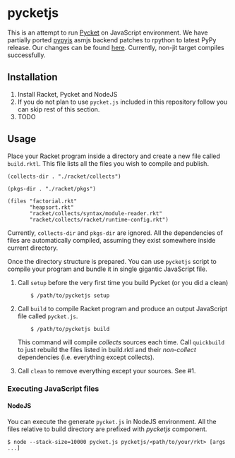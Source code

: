 pycketjs
========

This is an attempt to run [Pycket](https://github.com/samth/pycket) on
JavaScript environment. We have partially ported
[pypyjs](https://github.com/pypyjs/pypy) asmjs backend patches to rpython to
latest PyPy release. Our changes can be found
[here](https://bitbucket.org/vishesh/pypy). Currently, non-jit target compiles
successfully.

## Installation

1. Install Racket, Pycket and NodeJS
2. If you do not plan to use `pycket.js` included in this repository follow you
   can skip rest of this section.
3. TODO

## Usage

Place your Racket program inside a directory and create a new file called
`build.rktl`. This file lists all the files you wish to compile and publish.

     
    (collects-dir . "./racket/collects")

    (pkgs-dir . "./racket/pkgs")

    (files "factorial.rkt"
           "heapsort.rkt"
           "racket/collects/syntax/module-reader.rkt"
           "racket/collects/racket/runtime-config.rkt")

Currently, `collects-dir` and `pkgs-dir` are ignored. All the dependencies
of files are automatically compiled, assuming they exist somewhere inside 
current directory.

Once the directory structure is prepared. You can use `pycketjs` script to
compile your program and bundle it in single gigantic JavaScript file.

1. Call `setup` before the very first time you build Pycket (or you did a clean)
    
           $ /path/to/pycketjs setup

2. Call `build` to compile Racket program and produce an output JavaScript
   file called `pycket.js`.

           $ /path/to/pycketjs build

   This command will compile _collects_ sources each time. Call `quickbuild`
   to just rebuild the files listed in build.rktl and their _non-collect_
   dependencies (i.e. everything except collects).

3. Call `clean` to remove everything except your sources. See #1.

### Executing JavaScript files

#### NodeJS

You can execute the generate `pycket.js` in NodeJS environment. All the files
relative to build directory are prefixed with _pycketjs_ component.

    $ node --stack-size=10000 pycket.js pycketjs/<path/to/your/rkt> [args ...]
